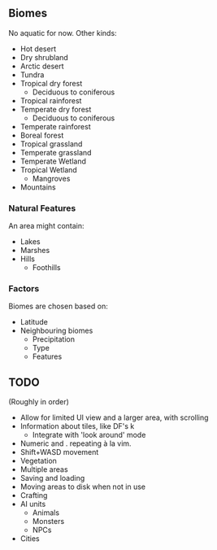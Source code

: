 ## Biomes

No aquatic for now. Other kinds:

- Hot desert
- Dry shrubland
- Arctic desert
- Tundra
- Tropical dry forest
	- Deciduous to coniferous
- Tropical rainforest
- Temperate dry forest
	- Deciduous to coniferous
- Temperate rainforest
- Boreal forest
- Tropical grassland
- Temperate grassland
- Temperate Wetland
- Tropical Wetland
	- Mangroves
- Mountains

### Natural Features

An area might contain:

- Lakes
- Marshes
- Hills
	- Foothills

### Factors

Biomes are chosen based on:
- Latitude
- Neighbouring biomes
	- Precipitation
	- Type
	- Features

## TODO

(Roughly in order)

- Allow for limited UI view and a larger area, with scrolling
- Information about tiles, like DF's k
	- Integrate with 'look around' mode
- Numeric and . repeating à la vim.
- Shift+WASD movement
- Vegetation
- Multiple areas
- Saving and loading
- Moving areas to disk when not in use
- Crafting
- AI units
	- Animals
	- Monsters
	- NPCs
- Cities
